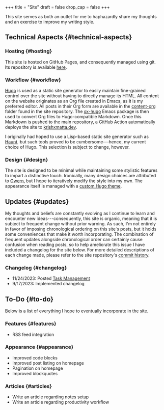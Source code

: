 +++
title = "Site"
draft = false
drop_cap = false
+++

This site serves as both an outlet for me to haphazardly share my thoughts and an exercise to improve my writing style.


## Technical Aspects {#technical-aspects}


### Hosting {#hosting}

This site is hosted on GitHub Pages, and consequently managed using git. Its repository is available [here](https://github.com/krishxmatta/krishxmatta.dev/).


### Workflow {#workflow}

[Hugo](https://gohugo.io/) is used as a static site generator to easily maintain fine-grained control over the site without having to directly manage its HTML. All content on the website originates as an Org file created in Emacs, as it is my preferred editor. All posts in their Org form are available in the [content-org](https://github.com/krishxmatta/krishxmatta.dev/tree/main/content-org) folder found in the site repository. The [ox-hugo](https://ox-hugo.scripter.co/) Emacs package is then used to convert Org files to Hugo-compatible Markdown. Once this Markdown is pushed to the main repository, a GitHub Action automatically deploys the site to [krishxmatta.dev](https://krishxmatta.dev).

I originally had hoped to use a Lisp-based static site generator such as [Haunt](https://dthompson.us/projects/haunt.html), but such tools proved to be cumbersome---hence, my current choice of Hugo. This selection is subject to change, however.


### Design {#design}

The site is designed to be minimal while maintaining some stylistic features to impart a distinctive touch. Ironically, many design choices are attributed to [Gwern](https://gwern.net/), but I hope to iteratively modify the style into my own. The appearance itself is managed with a [custom Hugo theme](https://github.com/krishxmatta/krishxmatta.dev/tree/main/themes/krishxmatta.dev).


## Updates {#updates}

My thoughts and beliefs are constantly evolving as I continue to learn and encounter new ideas---consequently, this site is organic, meaning that it is subject to frequent change without prior warning. As such, I'm not entirely in favor of imposing chronological ordering on this site's posts, but it holds some conveniences that make it worth incorporating. The combination of frequent updates alongside chronological order can certainly cause confusion when reading posts, so to help ameliorate this issue I have included a changelog for the site below. For more detailed descriptions of each change made, please refer to the site repository's [commit history](https://github.com/krishxmatta/krishxmatta.dev/commits/main).


### Changelog {#changelog}

-   11/24/2023: Posted [Task Management](../posts/task-management/)
-   9/17/2023: Implemented changelog


## To-Do {#to-do}

Below is a list of everything I hope to eventually incorporate in the site.


### Features {#features}

-   RSS feed integration


### Appearance {#appearance}

-   Improved code blocks
-   Improved post listing on homepage
-   Pagination on homepage
-   Improved blockquotes


### Articles {#articles}

-   Write an article regarding notes setup
-   Write an article regarding productivity workflow
